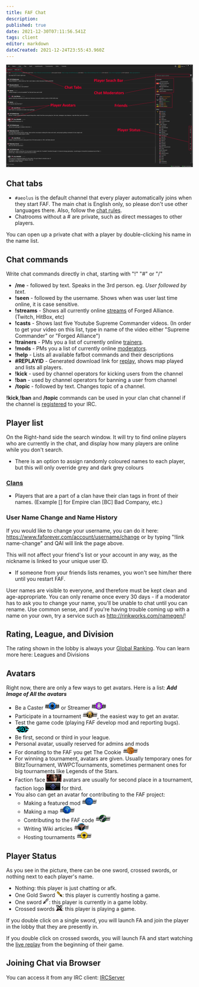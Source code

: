 ```yaml
---
title: FAF Chat
description: 
published: true
date: 2021-12-30T07:11:56.541Z
tags: client
editor: markdown
dateCreated: 2021-12-24T23:55:43.960Z
---
```


![chat-tab2.png](/chat-tab2.png)
## Chat tabs
- `#aeolus` is the default channel that every player automatically joins when they start FAF. The main chat is English only, so please don't use other languages there. Also, follow the [chat rules](https://faforever.com/rules). 
- Chatrooms without a # are private, such as direct messages to other players.

You can open up a private chat with a player by double-clicking his name in the name list.
## Chat commands
Write chat commands directly in chat, starting with "!" "#" or "/"

- **/me** - followed by text. Speaks in the 3rd person. eg. *User followed by text*.
- **!seen** - followed by the username. Shows when was user last time online, it is case sensitive.
- **!streams** - Shows all currently online [streams](/Casts&Livestreams ) of Forged Alliance. (Twitch, HitBox, etc)
- **!casts** - Shows last five Youtube Supreme Commander videos. (In order to get your video on this list, type in name of the video either "Supreme Commander" or "Forged Alliance")
- **!trainers** - PMs you a list of currently online [trainers](/User-Groups#trainers).
- **!mods** - PMs you a list of currently online [moderators](/User-Groups#faf-moderators).
- **!help** - Lists all available fafbot commands and their descriptions
- **#REPLAYID** - Generated download link for [replay](/Replays-&-Live-Games), shows map played and lists all players.
- **!kick** - used by channel operators for kicking users from the channel
- **!ban** - used by channel operators for banning a user from channel
- **/topic** - followed by text. Changes topic of a channel.

**!kick**,**!ban** and **/topic** commands can be used in your clan chat channel if the channel is [registered](/Chat-IRC-server) to your IRC.

## Player list
On the Right-hand side the search window. It will try to find online players who are currently in the chat, and display how many players are online while you don't search.
- There is an option to assign randomly coloured names to each player, but this will only override grey and dark grey colours

### [Clans](/Clans)
-   Players that are a part of a clan have their clan tags in front of their names. (Example \[\] for Empire clan \[BC\] Bad Company, etc.)

### User Name Change and Name History
If you would like to change your username, you can do it here: <https://www.faforever.com/account/username/change> or by typing "!link name-change" and QAI will link the page above.

This will not affect your friend's list or your account in any way, as the nickname is linked to your unique user ID.

-   If someone from your friends lists renames, you won't see him/her there until you restart FAF.

User names are visible to everyone, and therefore must be kept clean and age-appropriate. You can only rename once every 30 days - if a moderator has to ask you to change your name, you'll be unable to chat until you can rename. Use common sense, and if you're having trouble coming up with a name on your own, try a service such as <http://rinkworks.com/namegen/>!

## Rating, League, and Division
The rating shown in the lobby is always your [Global Ranking](/Rating-System). You can learn more here: Leagues and Divisions

## Avatars
Right now, there are only a few ways to get avatars. Here is a list:
***Add Image of All the avatars***
- Be a Caster ![caster_avatar.png](/images/client-icons/avatars/caster_avatar.png) or Streamer ![streamer_avatar.png](/images/client-icons/avatars/streamer_avatar.png)
- Participate in a tournament ![tournament_participant.png](/images/client-icons/avatars/tournament_participant.png), the easiest way to get an avatar.
- Test the game code (playing FAF develop mod and reporting bugs). ![gamecodetester.png](/images/client-icons/avatars/gamecodetester.png)
- Be first, second or third in your league.
- Personal avatar, usually reserved for admins and mods
- For donating to the FAF you get The Cookie ![cookie_avatar.png](/images/client-icons/avatars/cookie_avatar.png)
- For winning a tournament, avatars are given. Usually temporary ones for BlitzTournament, WWPCTournaments, sometimes permanent ones for big tournaments like Legends of the Stars.
- Faction face ![dostya.png](/images/client-icons/avatars/dostya.png) avatars are usually for second place in a tournament, faction logo ![uef_avatar.png](/images/client-icons/avatars/uef_avatar.png) for third.
- You also can get an avatar for contributing to the FAF project:
	- Making a featured mod ![mod_autor.png](/images/client-icons/avatars/mod_autor.png)
	- Making a map ![mapautor.png](/images/client-icons/avatars/mapautor.png)
	- Contributing to the FAF code ![faf_developer.png](/images/client-icons/avatars/faf_developer.png)
	- Writing Wiki articles ![wiki-editor.png](/images/client-icons/avatars/wiki-editor.png)
	- Hosting tournaments ![tournament_director.png](/images/client-icons/avatars/tournament_director.png)
## Player Status
As you see in the picture, there can be one sword, crossed swords, or nothing next to each player's name.
- Nothing: this player is just chatting or afk.
- One Gold Sword ![host.png](/images/client-icons/host.png): this player is currently hosting a game.
- One sword ![lobby.png](/images/client-icons/lobby.png): this player is currently in a game lobby.
- Crossed swords ![playing.png](/images/client-icons/playing.png): this player is playing a game.

If you double click on a single sword, you will launch FA and join the player in the lobby that they are presently in.

If you double click on crossed swords, you will launch FA and start watching the [live replay](/LiveReplay-server-and-replays) from the beginning of their game.

## Joining Chat via Browser
You can access it from any IRC client: [IRCServer](/Chat-IRC-server)